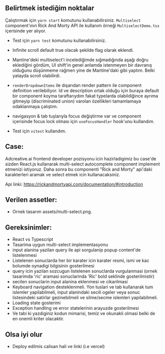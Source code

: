 ## Belirtmek istediğim noktalar
Çalıştırmak için `yarn start` komutunu kullanabilirsiniz.
`Multiselect` component'ının Rick And Morty API ile kullanım örneği `MultiselectDemo.tsx` içerisinde yer alıyor.
- Test için `yarn test` komutunu kullanabilirsiniz.

- Infinite scroll default true olacak şekilde flag olarak eklendi.
- Mantine'deki multiselect'i incelediğimde sığmadığında aşağı doğru eklediğini gördüm, UI shift'in genel anlamda
istenmeyen bir davranış olduğunu düşünmeme rağmen yine de Mantine'daki gibi yaptım. Belki yatayda scroll olabilirdi.
- `renderDropdownItems` ile dışarıdan render pattern ile component definition verilebiliyor. 
Id ve description ortak olduğu için buraya default bir component koyma taraftarıydım fakat typelarda olabildiğince
ayrıma gitmeyip (discriminated union) varolan özellikleri tamamlamaya odaklanmaya çalıştım.
- navigasyon & tab tuşlarıyla focus değiştirme var ve component içerisinde focus lock olması için `useFocusHandler` 
hook'unu kullandım.
- Test için `vitest` kullandım.

## Case:
Adcreative.ai frontend developer pozisyonu icin hazirladigimiz bu case'de sizden React.js kullanarak multi-select autocomplete component implement etmenizi istiyoruz.
Daha sonra bu componenti "Rick and Morty" api'daki karakterleri aramak ve select etmek icin kullanacaksiniz.

Api linki: https://rickandmortyapi.com/documentation/#introduction

## Verilen assetler:
* Ornek tasarım assets/multi-select.png.

## Gereksinimler:
* React vs Typescript
* Tasarima uygun multi-select implementasyonu
* input alanina yazilan query ile api sorgulanip popup content'de listelenmesi
* Listelenen sonuclarda her bir karater icin karater resmi, ismi ve kac bolumde oynadigi bilgisinin gosterilmesi
* query icin yazilan sozcugun listelenen sonuclarda vurgulanmasi (ornek tasarimda 'ric' aramasi sonuclarinda 'Ric' bold seklinde gosterilmistir)
* secilen sonuclarin input alanina eklenmesi ve cikarilmasi
* Keyboard navigation desteklenmeli. Yon tuslari ve tab kullanarak tum islemler yapilabilmeli, input alanindaki secili ogeler veya sonuc listesindeki satirlar gezinebilmeli ve silme/secme islemleri yapilabilmeli.
* Loading state gosterimi
* Exception handling ve error statelerinin arayuzde gosterilmesi
* Ve tabi ki yazdiginiz kodun mimarisi, temiz ve okunakli olmasi belki de en onemli kriter olacaktir.

## Olsa iyi olur
* Deploy edilmis calisan hali ve linki (i.e vercel)
